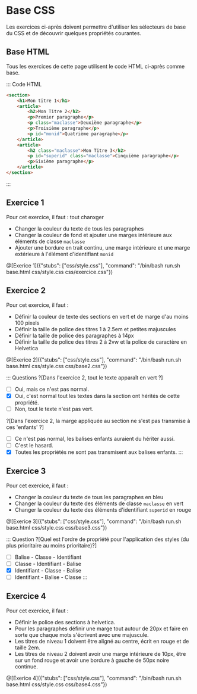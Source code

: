 # Base CSS

Les exercices ci-après doivent permettre d'utiliser les sélecteurs de base du CSS et de découvrir quelques propriétés courantes.

## Base HTML

Tous les exercices de cette page utilisent le code HTML ci-après comme base.

::: Code HTML

```html
<section>
	<h1>Mon titre 1</h1>
	<article>
		<h2>Mon Titre 2</h2>
		<p>Premier paragraphe</p>
		<p class="maclasse">Deuxième paragraphe</p>
		<p>Troisième paragraphe</p>
		<p id="monid">Quatrième paragraphe</p>
	</article>
	<article>
		<h2 class="maclasse">Mon Titre 3</h2>
		<p id="superid" class="maclasse">Cinquième paragraphe</p>
		<p>Sixième paragraphe</p>
	</article>
</section>
```

:::

## Exercice 1

Pour cet exercice, il faut : tout chanxger
- Changer la couleur du texte de tous les paragraphes
- Changer la couleur de fond et ajouter une marges intérieure aux éléments de classe `maclasse`
- Ajouter une bordure en trait continu, une marge intérieure et une marge extérieure à l'élément d'identifiant `monid`

@[Exerice 1]({"stubs": ["css/style.css"], "command": "/bin/bash run.sh base.html css/style.css css/exercice.css"})

## Exercice 2
Pour cet exercice, il faut :
- Définir la couleur de texte des sections en vert et de marge d'au moins 100 pixels
- Définir la taille de police des titres 1 à 2.5em et petites majuscules
- Définir la taille de police des paragraphes à 14px
- Définir la taille de police des titres 2 à 2vw et la police de caractère en Helvetica

@[Exerice 2]({"stubs": ["css/style.css"], "command": "/bin/bash run.sh base.html css/style.css css/base2.css"})

::: Questions
?[Dans l'exercice 2, tout le texte apparaît en vert ?]
-[ ] Oui, mais ce n'est pas normal. 
-[x] Oui, c'est normal tout les textes dans la section ont hérités de cette propriété.
-[ ] Non, tout le texte n'est pas vert.

?[Dans l'exercice 2, la marge appliquée au section ne s'est pas transmise à ces 'enfants' ?]
-[ ] Ce n'est pas normal, les balises enfants auraient du hériter aussi.
-[ ] C'est le hasard. 
-[x] Toutes les propriétés ne sont pas transmisent aux balises enfants.
:::

## Exercice 3

Pour cet exercice, il faut : 
- Changer la couleur du texte de tous les paragraphes en bleu
- Changer la couleur du texte des éléments de classe `maclasse` en vert
- Changer la couleur du texte des éléments d'identifiant `superid` en rouge

@[Exerice 3]({"stubs": ["css/style.css"], "command": "/bin/bash run.sh base.html css/style.css css/base3.css"})

::: Question
?[Quel est l'ordre de propriété pour l'application des styles (du plus prioritaire au moins prioritaire)?]
-[ ] Balise - Classe - Identifiant
-[ ] Classe - Identifiant - Balise
-[x] Identifiant - Classe - Balise
-[ ] Identifiant - Balise - Classe
:::

## Exercice 4

Pour cet exercice, il faut :
- Définir le police des sections à helvetica.
- Pour les paragraphes définir une marge tout autour de 20px et faire en sorte que chaque mots s'écrivent avec une majuscule.
- Les titres de niveau 1 doivent être aligné au centre, écrit en rouge et de taille 2em.
- Les titres de niveau 2 doivent avoir une marge intérieure de 10px, être sur un fond rouge et avoir une bordure à gauche de 50px noire continue.


@[Exerice 4]({"stubs": ["css/style.css"], "command": "/bin/bash run.sh base.html css/style.css css/base4.css"})
